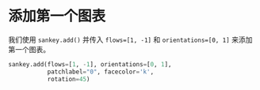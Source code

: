 # 添加第一个图表

我们使用 `sankey.add()` 并传入 `flows=[1, -1]` 和 `orientations=[0, 1]` 来添加第一个图表。

```python
sankey.add(flows=[1, -1], orientations=[0, 1],
           patchlabel="0", facecolor='k',
           rotation=45)
```
